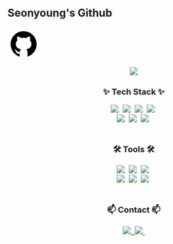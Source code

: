 ## Seonyoung's Github
<svg xmlns="http://www.w3.org/2000/svg" viewBox="0 0 64 64" width="64px" height="64px"><path d="M32 6C17.641 6 6 17.641 6 32c0 12.277 8.512 22.56 19.955 25.286-.592-.141-1.179-.299-1.755-.479V50.85c0 0-.975.325-2.275.325-3.637 0-5.148-3.245-5.525-4.875-.229-.993-.827-1.934-1.469-2.509-.767-.684-1.126-.686-1.131-.92-.01-.491.658-.471.975-.471 1.625 0 2.857 1.729 3.429 2.623 1.417 2.207 2.938 2.577 3.721 2.577.975 0 1.817-.146 2.397-.426.268-1.888 1.108-3.57 2.478-4.774-6.097-1.219-10.4-4.716-10.4-10.4 0-2.928 1.175-5.619 3.133-7.792C19.333 23.641 19 22.494 19 20.625c0-1.235.086-2.751.65-4.225 0 0 3.708.026 7.205 3.338C28.469 19.268 30.196 19 32 19s3.531.268 5.145.738c3.497-3.312 7.205-3.338 7.205-3.338.567 1.474.65 2.99.65 4.225 0 2.015-.268 3.19-.432 3.697C46.466 26.475 47.6 29.124 47.6 32c0 5.684-4.303 9.181-10.4 10.4 1.628 1.43 2.6 3.513 2.6 5.85v8.557c-.576.181-1.162.338-1.755.479C49.488 54.56 58 44.277 58 32 58 17.641 46.359 6 32 6zM33.813 57.93C33.214 57.972 32.61 58 32 58 32.61 58 33.213 57.971 33.813 57.93zM37.786 57.346c-1.164.265-2.357.451-3.575.554C35.429 57.797 36.622 57.61 37.786 57.346zM32 58c-.61 0-1.214-.028-1.813-.07C30.787 57.971 31.39 58 32 58zM29.788 57.9c-1.217-.103-2.411-.289-3.574-.554C27.378 57.61 28.571 57.797 29.788 57.9z"/></svg>

<!--Header-->
<div align="center">
  <img src="https://capsule-render.vercel.app/api?type=venom&color=auto&height=300&section=header&text=SEONYOUNG&fontSize=80" />
</div>

<!--내용 부분-->
<h3 align="center">✨ Tech Stack ✨</h3>
<div align="center">
  <img src="https://img.shields.io/badge/html5-E34F26.svg?style=for-the-badge&logo=html5&logoColor=white" />&nbsp
  <img src="https://img.shields.io/badge/javascript-F7DF1E.svg?style=for-the-badge&logo=javascript&logoColor=20232a" />&nbsp
  <img src="https://img.shields.io/badge/jquery-0769AD.svg?style=for-the-badge&logo=jquery&logoColor=20232a" />&nbsp
  <img src="https://img.shields.io/badge/react-20232a.svg?style=for-the-badge&logo=react&logoColor=61DAFB" />&nbsp
</div>

<div align="center">
<!--   <img src="https://img.shields.io/badge/styled--components-DB7093?style=for-the-badge&logo=styled-components&logoColor=ffd35b" />&nbsp -->
  <img src="https://img.shields.io/badge/css3-1572B6.svg?style=for-the-badge&logo=css3&logoColor=white" />&nbsp
  <img src="https://img.shields.io/badge/tailwindcss-1daabb.svg?style=for-the-badge&logo=tailwind-css&logoColor=white" />&nbsp
  <img src="https://img.shields.io/badge/bootstrap-7952B3.svg?style=for-the-badge&logo=bootstrap&logoColor=white" />&nbsp
</div>

<br>

<!-- <div align="center"> -->
<!--   <img src="https://img.shields.io/badge/typescript-007ACC.svg?style=for-the-badge&logo=typescript&logoColor=white" />&nbsp
  <img src="https://img.shields.io/badge/next.js-3578E5?style=for-the-badge&logo=Next.js&logoColor=white" />&nbsp
  <img src="https://img.shields.io/badge/React%20Query-FF4154?style=for-the-badge&logo=react%20query&logoColor=white" />&nbsp -->
<!-- </div> -->

<h3 align="center">🛠 Tools 🛠</h3>
<div align="center">
  <img src="https://img.shields.io/badge/git-F05033.svg?style=for-the-badge&logo=git&logoColor=white" />&nbsp
  <img src="https://img.shields.io/badge/github-181717.svg?style=for-the-badge&logo=github&logoColor=white" />&nbsp
  <img src="https://img.shields.io/badge/Notion-F3F3F3.svg?style=for-the-badge&logo=notion&logoColor=black" />&nbsp
</div>

<div align="center">
  <img src="https://img.shields.io/badge/adobe%20photoshop-08253c.svg?style=for-the-badge&logo=adobe%20photoshop&logoColor=fff" />&nbsp
  <img src="https://img.shields.io/badge/adobe%20illustrator-310104.svg?style=for-the-badge&logo=adobe%20photoshop&logoColor=fff" />&nbsp
  <img src="https://img.shields.io/badge/figma-24CB71.svg?style=for-the-badge&logo=figma&logoColor=white" />&nbsp
</div>

<!-- <div align="center"> -->
<!--   <img src="https://img.shields.io/badge/VSCode-23A9F2.svg?style=for-the-badge&logo=vscode&logoColor=22ABF3" />&nbsp -->
<!--   <img src="https://img.shields.io/badge/Colab-2C2C32.svg?style=for-the-badge&logo=googlecolab&logoColor=F9AB00" />&nbsp -->
<!-- </div> -->

<br>

<h3 align="center">📫 Contact 📫</h3>
<div align="center">
  <a href="[https://velog.io/@oka1313](https://seon-xero.tistory.com/)">
    <img src="https://img.shields.io/badge/tistory-FE5B4B?style=for-the-badge&logo=tistory&logoColor=white" />&nbsp
  </a>
  <a href="mailto:seon.xero@gmail.com">
    <img
      src="https://img.shields.io/badge/seon.xero@gmail.com-181717?style=for-the-badge&logo=gmail&logoColor=white"/>&nbsp
  </a>
</div>

